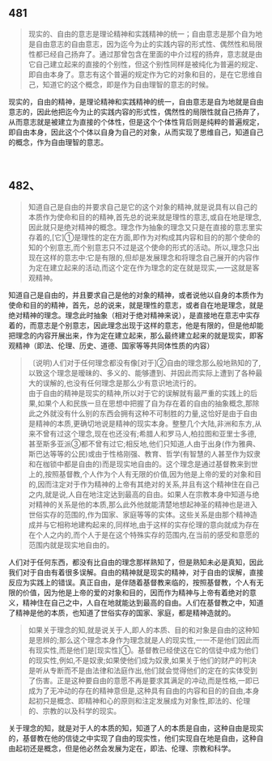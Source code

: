<h2>481</h2><blockquote data-pid="8bE7CjU0">现实的、自由的意志是理论精神和实践精神的统一；自由意志是那个自为地是自由意志的自由意志，因为迄今为止的实践内容的形式性、偶然性和局限性都已经自己扬弃了。通过那曾包含在里面的中介过程的扬弃，意志就是由它自己建立起来的直接的个别性，但这个别性同样是被纯化为普遍的规定、即自由本身了。意志有这个普遍的规定作为它的对象和目的，是在它思维自己，知道它的这个概念，即是作为自由理智的意志的时候。</blockquote><p data-pid="TpYU5e52">现实的，自由的精神，是理论精神和实践精神的统一，自由意志是自为地就是自由意志的，因此他把迄今为止的实践内容的形式性，偶然性的局限性就自己扬弃了，从而意志就是被建立为直接的个体性，但是这个个体性背后则是纯粹的普遍规定，即自由本身，因此这个个体以自身为自己的对象，从而实现了思维自己，知道自己的概念，作为自由理智的意志。</p><p><br></p><h2>482、</h2><blockquote data-pid="p3AR41n4">知道自己是自由的并要求自己是它的这个对象的精神,就是说具有以自己的本质作为使命和目的的精神,首先总的说来就是理性的意志,或自在地是理念,因此就只是绝对精神的概念。理念作为抽象的理念又只是在直接的意志里实存着的,[它]①是理性的定在方面,即作为对构成其内容和目的的那个使命的知的个别意志,而个别意志只不过是这个使命的形式的活动。所以,理念只出现在这样的意志中:它是有限的,但却是发展理念和将理念自己展开的内容作为定在建立起来的活动,而这个定在作为理念的定在就是现实,—一这就是客观精神。</blockquote><p data-pid="bbFowbFG">知道自己是自由的，并且要求自己是他的对象的精神，或者说他以自身的本质作为使命和目的的精神，首先，总的说来，就是理性的意志，或者自在地是理念，就是绝对精神的理念。理念此时抽象（相对于绝对精神来说），是直接地在意志中实存着的，而意志是个别意志，因此理念出现于这样的意志，他是有限的，但是他却能把理念的内容开展出来，作为定在建立起来，那么最终建立起来的就是现实，即客观精神（即法、伦理、历史、道德、国家等等共同体性质的内容）</p><blockquote data-pid="vjo1nWrz">〔说明)人们对于任何理念都没有像[对于]②自由的理念那么般地熟知的了,以致这个理念是暧昧的、多义的、能够遭到、并因此而实际上遭到了各种最大的误解的,也没有任何理念是那么少有意识地流行的。<br>由于自由的精神是现实的精神,所以对于它的误解就有最严重的实践上的后果,如果个人和民族一旦在思想中把握了自为存在着的自由的抽象概念,那除此之外就没有什么别的东西会拥有这种不可制胜的力量,这恰好是由于自由是精神的本质,更确切地说是精神的现实本身。整整几个大陆,非洲和东方,从来不曾有过这个理念,现在也还没有;希腊人和罗马人,柏拉图和亚里士多德,甚至斯多亚派③都不曾有过它;相反地,他们只知道,人由于出身(作为雅典、斯巴达等等的公民)或由于性格刚强、教育、哲学(有智慧的人甚至作为奴隶和在枷锁中都是自由的)而是现实地自由的。这个理念是通过基督教来到世上的,按照基督教,个人作为个人有无限的价值,因为他是上帝的爱的对象和目的,因而注定对于作为精神的上帝有其绝对的关系,并且有这个精神住在自己之内,就是说,人自在地注定达到最高的自由。如果人在宗教本身中知道与绝对精神的关系是他的本质,那么此外他就能清楚地想起神圣的精神也是进入世俗实存的范围的,作为国家、家庭等等的实体。这些关系是由那个精神造成并与它相称地建构起来的,同样地,由于这样的实存伦理的意向就成为存在在个人之内的,而个人于是在这个特殊实存的范围内,在当前的感受和意愿的范围内就是现实地自由的。</blockquote><p data-pid="HI6kxg2G">人们对于任何东西，都没有比自由的理念那样熟知了，但是熟知未必是真知，因此我们对于自由有着很多误解。自由的精神就是现实的精神，对于自由的误解，直接反应为实践上的错误。真正自由，是伴随着基督教来临的，按照基督教，个人有无限的价值，因为他是上帝的爱的对象和目的，因而作为精神与上帝有着绝对的意义，精神住在自己之中，人自在地就能达到最高的自由。人们在基督教之中，知道了精神是他的本质，也知道了世俗实存的国家、家庭，都是精神造就的。</p><blockquote data-pid="ZJ-eWQts">如果关于理念的知,就是说关于人,即人的本质、目的和对象是自由的这种知是思辨的;那么这个理念本身作为理念就是人的现实性,一一不是他们因此而有现实性,而是他们是[现实性]①。基督教已经使这在它的信徒中成为他们的现实性,例如,不是奴隶;如果使他们成为奴隶,如果关于他们的财产的判决是听从专断而不是由法律和法庭作出,他们就会觉得他们的定在的实体受到了伤害。正是这种要自由的意愿不再是要求其满足的冲动,而是性格,一即已成为了无冲动的存在的精神意但是,这种具有自由的内容和目的的自由,本身起初只是概念、即精神和心的原则和注定发展成为对象性,即法的、伦理的、宗教的以及科学的现实。</blockquote><p data-pid="M4FCkWrR">关于理念的知，就是对于人的本质的知，知道了人的本质是自由，这种自由是现实的，基督教在他的信徒之中实现了自由的现实性，他们实现自在地是自由，这种自由起初还是概念，但是他必然会发展为定在，即法、伦理、宗教和科学。</p><p></p>